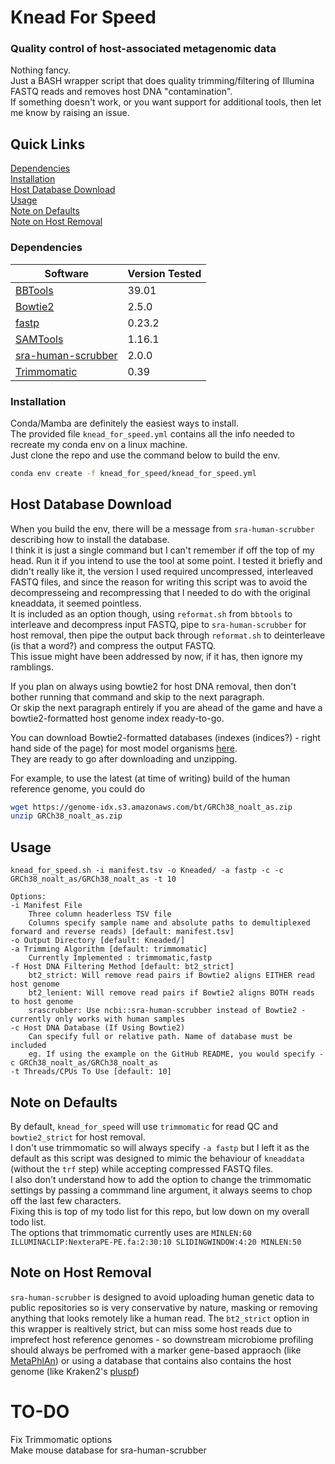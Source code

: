 # Knead For Speed
### Quality control of host-associated metagenomic data
Nothing fancy.  
Just a BASH wrapper script that does quality trimming/filtering of Illumina FASTQ reads and removes host DNA "contamination".  
If something doesn't work, or you want support for additional tools, then let me know by raising an issue.  

## Quick Links
[Dependencies](https://github.com/cazzlewazzle89/knead_for_speed#dependencies)  
[Installation](https://github.com/cazzlewazzle89/knead_for_speed#installation)  
[Host Database Download](https://github.com/cazzlewazzle89/knead_for_speed#host-database-download)  
[Usage](https://github.com/cazzlewazzle89/knead_for_speed#usage)  
[Note on Defaults](https://github.com/cazzlewazzle89/knead_for_speed#note-on-defaults)  
[Note on Host Removal](https://github.com/cazzlewazzle89/knead_for_speed#note-on-host-removal)

### Dependencies
| Software  | Version Tested |
| --- | --- |
| [BBTools](https://jgi.doe.gov/data-and-tools/software-tools/bbtools/) | 39.01 |
| [Bowtie2](https://github.com/BenLangmead/bowtie2) | 2.5.0  |
| [fastp](https://github.com/OpenGene/fastp) | 0.23.2 |
| [SAMTools](https://www.r-project.org/) | 1.16.1  |
| [sra-human-scrubber](https://github.com/shenwei356/seqkit) | 2.0.0 |
| [Trimmomatic](https://github.com/usadellab/Trimmomatic) | 0.39  |  

### Installation  
Conda/Mamba are definitely the easiest ways to install.  
The provided file `knead_for_speed.yml` contains all the info needed to recreate my conda env on a linux machine.  
Just clone the repo and use the command below to build the env.  
```bash
conda env create -f knead_for_speed/knead_for_speed.yml
```  

## Host Database Download
When you build the env, there will be a message from `sra-human-scrubber` describing how to install the database.  
I think it is just a single command but I can't remember if off the top of my head. Run it if you intend to use the tool at some point. I tested it briefly and didn't really like it, the version I used required uncompressed, interleaved FASTQ files, and since the reason for writing this script was to avoid the decompresseing and recompressing that I needed to do with the original kneaddata, it seemed pointless.  
It is included as an option though, using `reformat.sh` from `bbtools` to interleave and decompress input FASTQ, pipe to `sra-human-scrubber` for host removal, then pipe the output back through `reformat.sh` to deinterleave (is that a word?) and compress the output FASTQ.  
This issue might have been addressed by now, if it has, then ignore my ramblings.    

If you plan on always using bowtie2 for host DNA removal, then don't bother running that command and skip to the next paragraph.  
Or skip the next paragraph entirely if you are ahead of the game and have a bowtie2-formatted host genome index ready-to-go.  

You can download Bowtie2-formatted databases (indexes (indices?) - right hand side of the page) for most model organisms [here](https://bowtie-bio.sourceforge.net/bowtie2/index.shtml).  
They are ready to go after downloading and unzipping.  

For example, to use the latest (at time of writing) build of the human reference genome, you could do   
```bash
wget https://genome-idx.s3.amazonaws.com/bt/GRCh38_noalt_as.zip
unzip GRCh38_noalt_as.zip
```    

## Usage
```
knead_for_speed.sh -i manifest.tsv -o Kneaded/ -a fastp -c -c GRCh38_noalt_as/GRCh38_noalt_as -t 10

Options: 
-i Manifest File
    Three column headerless TSV file
    Columns specify sample name and absolute paths to demultiplexed forward and reverse reads) [default: manifest.tsv]  
-o Output Directory [default: Kneaded/]  
-a Trimming Algorithm [default: trimmomatic]  
    Currently Implemented : trimmomatic,fastp  
-f Host DNA Filtering Method [default: bt2_strict]  
    bt2_strict: Will remove read pairs if Bowtie2 aligns EITHER read host genome  
    bt2_lenient: Will remove read pairs if Bowtie2 aligns BOTH reads to host genome  
    srascrubber: Use ncbi::sra-human-scrubber instead of Bowtie2 - currently only works with human samples  
-c Host DNA Database (If Using Bowtie2)  
    Can specify full or relative path. Name of database must be included  
    eg. If using the example on the GitHub README, you would specify -c GRCh38_noalt_as/GRCh38_noalt_as
-t Threads/CPUs To Use [default: 10]  
```

## Note on Defaults 
By default, `knead_for_speed` will use `trimmomatic` for read QC and `bowtie2_strict` for host removal.  
I don't use trimmomatic so will always specify `-a fastp` but I left it as the default as this script was designed to mimic the behaviour of `kneaddata` (without the `trf` step) while accepting compressed FASTQ files.  
I also don't understand how to add the option to change the trimmomatic settings by passing a commmand line argument, it always seems to chop off the last few characters.  
Fixing this is top of my todo list for this repo, but low down on my overall todo list.  
The options that trimmomatic currently uses are `MINLEN:60 ILLUMINACLIP:NexteraPE-PE.fa:2:30:10 SLIDINGWINDOW:4:20 MINLEN:50`  

## Note on Host Removal
`sra-human-scrubber` is designed to avoid uploading human genetic data to public repositories so is very conservative by nature, masking or removing anything that looks remotely like a human read.  The `bt2_strict` option in this wrapper is realtively strict, but can miss some host reads due to imprefect host reference genomes - so downstream microbiome profiling should always be perfromed with a marker gene-based appraoch (like [MetaPhlAn](https://github.com/biobakery/MetaPhlAn)) or using a database that contains also contains the host genome (like Kraken2's [pluspf](https://benlangmead.github.io/aws-indexes/k2))

# TO-DO  
Fix Trimmomatic options  
Make mouse database for sra-human-scrubber
